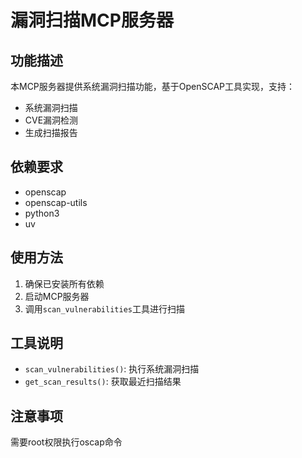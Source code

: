 # 漏洞扫描MCP服务器

## 功能描述
本MCP服务器提供系统漏洞扫描功能，基于OpenSCAP工具实现，支持：
- 系统漏洞扫描
- CVE漏洞检测
- 生成扫描报告

## 依赖要求
- openscap
- openscap-utils
- python3
- uv

## 使用方法
1. 确保已安装所有依赖
2. 启动MCP服务器
3. 调用`scan_vulnerabilities`工具进行扫描

## 工具说明
- `scan_vulnerabilities()`: 执行系统漏洞扫描
- `get_scan_results()`: 获取最近扫描结果

## 注意事项
需要root权限执行oscap命令